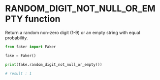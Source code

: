 # **RANDOM_DIGIT_NOT_NULL_OR_EMPTY** function

Return a random non-zero digit (1-9) or an empty string with equal probability.

```py
from faker import Faker

fake = Faker()

print(fake.random_digit_not_null_or_empty())

# result : 1
```
